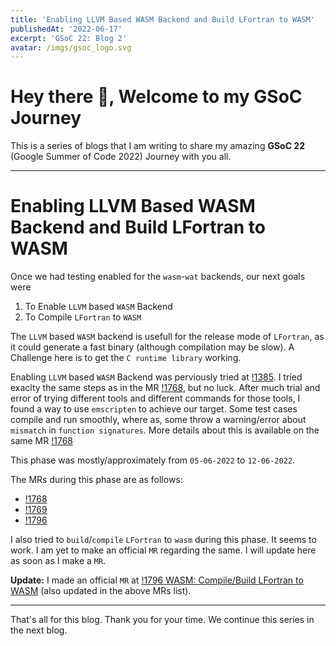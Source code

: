 ```yaml
---
title: 'Enabling LLVM Based WASM Backend and Build LFortran to WASM'
publishedAt: '2022-06-17'
excerpt: 'GSoC 22: Blog 2'
avatar: /imgs/gsoc_logo.svg
---
```

# Hey there 🤗, Welcome to my GSoC Journey

This is a series of blogs that I am writing to share my amazing **GSoC 22** (Google Summer of Code 2022) Journey with you all. 

---

# Enabling LLVM Based WASM Backend and Build LFortran to WASM

Once we had testing enabled for the `wasm`-`wat` backends, our next goals were
1. To Enable `LLVM` based `WASM` Backend
2. To Compile `LFortran` to `WASM`

The `LLVM` based `WASM` backend is usefull for the release mode of `LFortran`, 
as it could generate a fast binary (although compilation may be slow).
A Challenge here is to get the `C runtime library` working.

Enabling `LLVM` based `WASM` Backend was perviously tried at [!1385](https://gitlab.com/lfortran/lfortran/-/merge_requests/).
I tried exaclty the same steps as in the MR [!1768](https://gitlab.com/lfortran/lfortran/-/merge_requests/1768), but no luck.
After much trial and error of trying different tools and different commands for those tools,
I found a way to use `emscripten` to achieve our target.
Some test cases compile and run smoothly, where as, some throw a warning/error about `mismatch` in `function signatures`.
More details about this is available on the same MR [!1768](https://gitlab.com/lfortran/lfortran/-/merge_requests/1768)

This phase was mostly/approximately from `05-06-2022` to `12-06-2022`.

The MRs during this phase are as follows:
- [!1768](https://gitlab.com/lfortran/lfortran/-/merge_requests/1768)
- [!1769](https://gitlab.com/lfortran/lfortran/-/merge_requests/1769)
- [!1796](https://gitlab.com/lfortran/lfortran/-/merge_requests/1796)

I also tried to `build`/`compile` `LFortran` to `wasm` during this phase. 
It seems to work. 
I am yet to make an official `MR` regarding the same.
I will update here as soon as I make a `MR`.

**Update:** 
I made an official `MR` at [!1796 WASM: Compile/Build LFortran to WASM](https://gitlab.com/lfortran/lfortran/-/merge_requests/1796) 
(also updated in the above MRs list).

---

That's all for this blog. Thank you for your time. We continue this series in the next blog.
